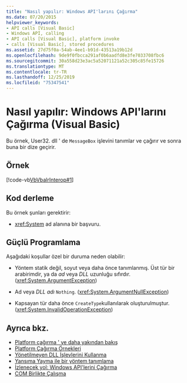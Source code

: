 ```yaml
---
title: "Nasıl yapılır: Windows API'larını Çağırma"
ms.date: 07/20/2015
helpviewer_keywords:
- API calls [Visual Basic]
- Windows API, calling
- API calls [Visual Basic], platform invoke
- calls [Visual Basic], stored procedures
ms.assetid: 27d75f0a-54ab-4ee1-b91d-43513a19b12d
ms.openlocfilehash: 9de9f0fbcca291af0b6aadfd8e3fe7033708fbc6
ms.sourcegitcommit: 30a558d23e3ac5a52071121a52c305c85fe15726
ms.translationtype: MT
ms.contentlocale: tr-TR
ms.lasthandoff: 12/25/2019
ms.locfileid: "75347541"
---
```

# <a name="how-to-call-windows-apis-visual-basic"></a>Nasıl yapılır: Windows API'larını Çağırma (Visual Basic)
Bu örnek, User32. dll ' de `MessageBox` işlevini tanımlar ve çağırır ve sonra buna bir dize geçirir.  
  
## <a name="example"></a>Örnek  
 [!code-vb[VbVbalrInterop#1](~/samples/snippets/visualbasic/VS_Snippets_VBCSharp/VbVbalrInterop/VB/Class1.vb#1)]  
  
## <a name="compile-the-code"></a>Kod derleme  
 Bu örnek şunları gerektirir:  
  
- <xref:System> ad alanına bir başvuru.  
  
## <a name="robust-programming"></a>Güçlü Programlama  
 Aşağıdaki koşullar özel bir duruma neden olabilir:  
  
- Yöntem statik değil, soyut veya daha önce tanımlanmış. Üst tür bir arabirimdir, ya da *ad* veya *DLL* uzunluğu sıfırdır. (<xref:System.ArgumentException>)  
  
- Ad veya *DLL* *adı* `Nothing`. (<xref:System.ArgumentNullException>)  
  
- Kapsayan tür daha önce `CreateType`kullanılarak oluşturulmuştur. (<xref:System.InvalidOperationException>)  
  
## <a name="see-also"></a>Ayrıca bkz.

- [Platform çağırma ' ye daha yakından bakış](../../../framework/interop/consuming-unmanaged-dll-functions.md#a-closer-look-at-platform-invoke)
- [Platform Çağırma Örnekleri](../../../framework/interop/platform-invoke-examples.md)
- [Yönetilmeyen DLL İşlevlerini Kullanma](../../../framework/interop/consuming-unmanaged-dll-functions.md)
- [Yansıma Yayma ile bir yöntem tanımlama](https://docs.microsoft.com/previous-versions/dotnet/netframework-4.0/w63y4d4f(v=vs.100))
- [İzlenecek yol: Windows API'lerini Çağırma](../../../visual-basic/programming-guide/com-interop/walkthrough-calling-windows-apis.md)
- [COM Birlikte Çalışma](../../../visual-basic/programming-guide/com-interop/index.md)
